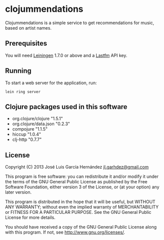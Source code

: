 # clojummendations

Clojummendations is a simple service to get recommendations for music, based on artist
names.

## Prerequisites

You will need [Leiningen][1] 1.7.0 or above and a [Lastfm][2] API key.

[1]: https://github.com/technomancy/leiningen
[2]: http://last.fm

## Running

To start a web server for the application, run:

    lein ring server

## Clojure packages used in this software

* org.clojure/clojure "1.5.1"
* org.clojure/data.json "0.2.3"
* compojure "1.1.5"
* hiccup "1.0.4"
* clj-http "0.7.7"

## License
Copyright (C) 2013 José Luis García Hernández <jl.garhdez@gmail.com>

This program is free software: you can redistribute it and/or modify
it under the terms of the GNU General Public License as published by
the Free Software Foundation, either version 3 of the License, or
(at your option) any later version.

This program is distributed in the hope that it will be useful,
but WITHOUT ANY WARRANTY; without even the implied warranty of
MERCHANTABILITY or FITNESS FOR A PARTICULAR PURPOSE.  See the
GNU General Public License for more details.

You should have received a copy of the GNU General Public License
along with this program.  If not, see <http://www.gnu.org/licenses/>.
